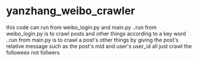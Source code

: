 # yanzhang_weibo_crawler
this code can run from weibo_login.py and main.py ..run from weibo_login.py is to crawl posts and other things according to a key word ..run from main.py is to crawl a post's other things by giving the post's relative message such as the post's mid and user's user_id all just crawl the followees not follwers
